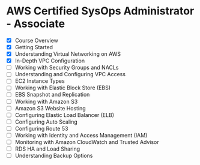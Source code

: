 # AWS Certified SysOps Administrator - Associate

- [x] Course Overview
- [x] Getting Started
- [x] Understanding Virtual Networking on AWS
- [x] In-Depth VPC Configuration
- [ ] Working with Security Groups and NACLs
- [ ] Understanding and Configuring VPC Access
- [ ] EC2 Instance Types
- [ ] Working with Elastic Block Store (EBS)
- [ ] EBS Snapshot and Replication
- [ ] Working with Amazon S3
- [ ] Amazon S3 Website Hosting
- [ ] Configuring Elastic Load Balancer (ELB)
- [ ] Configuring Auto Scaling
- [ ] Configuring Route 53
- [ ] Working with Identity and Access Management (IAM)
- [ ] Monitoring with Amazon CloudWatch and Trusted Advisor
- [ ] RDS HA and Load Sharing
- [ ] Understanding Backup Options
